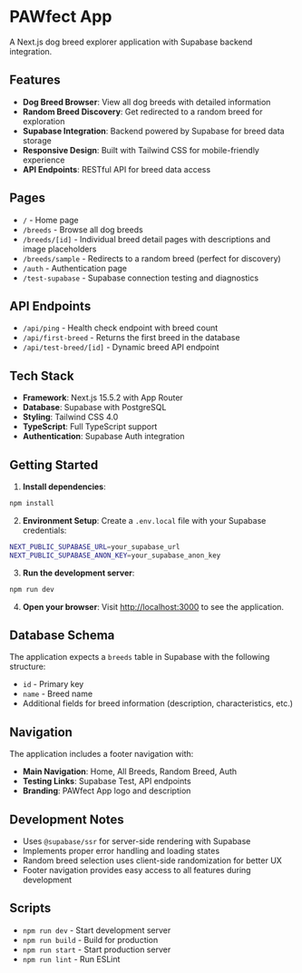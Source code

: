 # PAWfect App

A Next.js dog breed explorer application with Supabase backend integration.

## Features

- **Dog Breed Browser**: View all dog breeds with detailed information
- **Random Breed Discovery**: Get redirected to a random breed for exploration
- **Supabase Integration**: Backend powered by Supabase for breed data storage
- **Responsive Design**: Built with Tailwind CSS for mobile-friendly experience
- **API Endpoints**: RESTful API for breed data access

## Pages

- `/` - Home page
- `/breeds` - Browse all dog breeds
- `/breeds/[id]` - Individual breed detail pages with descriptions and image placeholders
- `/breeds/sample` - Redirects to a random breed (perfect for discovery)
- `/auth` - Authentication page
- `/test-supabase` - Supabase connection testing and diagnostics

## API Endpoints

- `/api/ping` - Health check endpoint with breed count
- `/api/first-breed` - Returns the first breed in the database
- `/api/test-breed/[id]` - Dynamic breed API endpoint

## Tech Stack

- **Framework**: Next.js 15.5.2 with App Router
- **Database**: Supabase with PostgreSQL
- **Styling**: Tailwind CSS 4.0
- **TypeScript**: Full TypeScript support
- **Authentication**: Supabase Auth integration

## Getting Started

1. **Install dependencies**:
```bash
npm install
```

2. **Environment Setup**:
Create a `.env.local` file with your Supabase credentials:
```bash
NEXT_PUBLIC_SUPABASE_URL=your_supabase_url
NEXT_PUBLIC_SUPABASE_ANON_KEY=your_supabase_anon_key
```

3. **Run the development server**:
```bash
npm run dev
```

4. **Open your browser**:
Visit [http://localhost:3000](http://localhost:3000) to see the application.

## Database Schema

The application expects a `breeds` table in Supabase with the following structure:
- `id` - Primary key
- `name` - Breed name
- Additional fields for breed information (description, characteristics, etc.)

## Navigation

The application includes a footer navigation with:
- **Main Navigation**: Home, All Breeds, Random Breed, Auth
- **Testing Links**: Supabase Test, API endpoints
- **Branding**: PAWfect App logo and description

## Development Notes

- Uses `@supabase/ssr` for server-side rendering with Supabase
- Implements proper error handling and loading states
- Random breed selection uses client-side randomization for better UX
- Footer navigation provides easy access to all features during development

## Scripts

- `npm run dev` - Start development server
- `npm run build` - Build for production
- `npm run start` - Start production server
- `npm run lint` - Run ESLint
